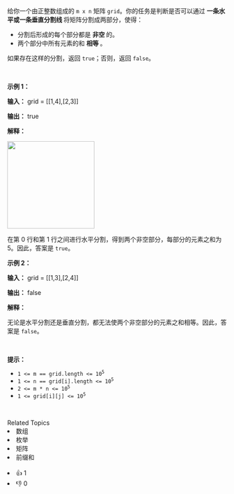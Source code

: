 <p>给你一个由正整数组成的 <code>m x n</code> 矩阵 <code>grid</code>。你的任务是判断是否可以通过&nbsp;<strong>一条水平或一条垂直分割线&nbsp;</strong>将矩阵分割成两部分，使得：</p>

<ul> 
 <li>分割后形成的每个部分都是&nbsp;<strong>非空&nbsp;</strong>的。</li> 
 <li>两个部分中所有元素的和&nbsp;<strong>相等&nbsp;</strong>。</li> 
</ul>

<p>如果存在这样的分割，返回 <code>true</code>；否则，返回 <code>false</code>。</p>

<p>&nbsp;</p>

<p><strong class="example">示例 1：</strong></p>

<div class="example-block"> 
 <p><strong>输入：</strong> grid = [[1,4],[2,3]]</p> 
</div>

<p><strong>输出：</strong> true</p>

<p><strong>解释：</strong></p>

<p><img alt="" src="https://pic.leetcode.cn/1746839596-kWigaF-lc.jpeg" style="height: 200px; width: 200px;" /></p>

<p>在第 0 行和第 1 行之间进行水平分割，得到两个非空部分，每部分的元素之和为 5。因此，答案是 <code>true</code>。</p>

<p><strong class="example">示例 2：</strong></p>

<div class="example-block"> 
 <p><strong>输入：</strong> grid = [[1,3],[2,4]]</p> 
</div>

<p><strong>输出：</strong> false</p>

<p><strong>解释：</strong></p>

<p>无论是水平分割还是垂直分割，都无法使两个非空部分的元素之和相等。因此，答案是 <code>false</code>。</p>

<p>&nbsp;</p>

<p><strong>提示：</strong></p>

<ul> 
 <li><code>1 &lt;= m == grid.length &lt;= 10<sup>5</sup></code></li> 
 <li><code>1 &lt;= n == grid[i].length &lt;= 10<sup>5</sup></code></li> 
 <li><code>2 &lt;= m * n &lt;= 10<sup>5</sup></code></li> 
 <li><code>1 &lt;= grid[i][j] &lt;= 10<sup>5</sup></code></li> 
</ul>

<p>&nbsp;</p>

<div><div>Related Topics</div><div><li>数组</li><li>枚举</li><li>矩阵</li><li>前缀和</li></div></div><br><div><li>👍 1</li><li>👎 0</li></div>
